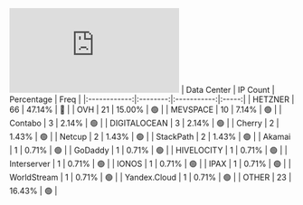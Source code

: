 ![Diagramm](https://github.com/obajay/StateSync-snapshots/blob/main/Projects/Quicksilver/1/README.md)
| Data Center | IP Count | Percentage | Freq |
|:------------:|:--------:|:-----------:|:-----:|
| HETZNER | 66 | 47.14% | 🔴 |
| OVH | 21 | 15.00% | 🟢 |
| MEVSPACE | 10 | 7.14% | 🟢 |
| Contabo | 3 | 2.14% | 🟢 |
| DIGITALOCEAN | 3 | 2.14% | 🟢 |
| Cherry | 2 | 1.43% | 🟢 |
| Netcup | 2 | 1.43% | 🟢 |
| StackPath | 2 | 1.43% | 🟢 |
| Akamai | 1 | 0.71% | 🟢 |
| GoDaddy | 1 | 0.71% | 🟢 |
| HIVELOCITY | 1 | 0.71% | 🟢 |
| Interserver | 1 | 0.71% | 🟢 |
| IONOS | 1 | 0.71% | 🟢 |
| IPAX | 1 | 0.71% | 🟢 |
| WorldStream | 1 | 0.71% | 🟢 |
| Yandex.Cloud | 1 | 0.71% | 🟢 |
| OTHER | 23 | 16.43% | 🟢 |